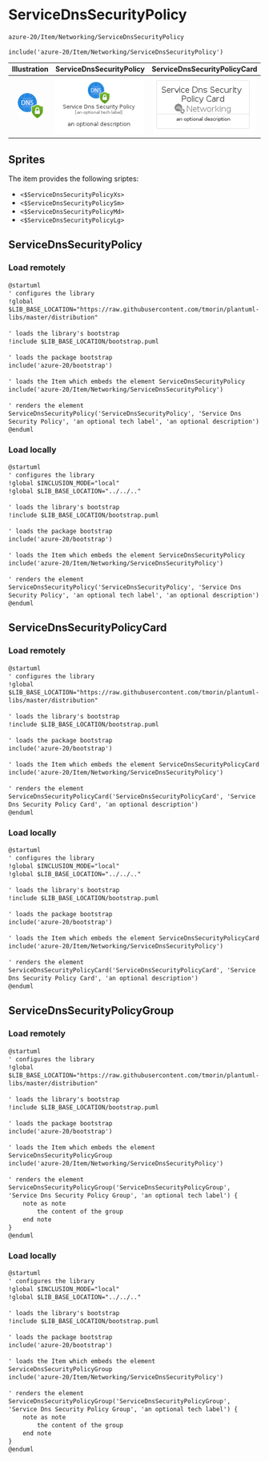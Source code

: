 # ServiceDnsSecurityPolicy


```text
azure-20/Item/Networking/ServiceDnsSecurityPolicy
```

```text
include('azure-20/Item/Networking/ServiceDnsSecurityPolicy')
```



| Illustration | ServiceDnsSecurityPolicy | ServiceDnsSecurityPolicyCard | ServiceDnsSecurityPolicyGroup |
| :---: | :---: | :---: | :---: |
| ![illustration for Illustration](../../../azure-20/Item/Networking/ServiceDnsSecurityPolicy.png) | ![illustration for ServiceDnsSecurityPolicy](../../../azure-20/Item/Networking/ServiceDnsSecurityPolicy.Local.png) | ![illustration for ServiceDnsSecurityPolicyCard](../../../azure-20/Item/Networking/ServiceDnsSecurityPolicyCard.Local.png) | ![illustration for ServiceDnsSecurityPolicyGroup](../../../azure-20/Item/Networking/ServiceDnsSecurityPolicyGroup.Local.png) |



## Sprites
The item provides the following sriptes:

- `<$ServiceDnsSecurityPolicyXs>`
- `<$ServiceDnsSecurityPolicySm>`
- `<$ServiceDnsSecurityPolicyMd>`
- `<$ServiceDnsSecurityPolicyLg>`





## ServiceDnsSecurityPolicy

### Load remotely
```plantuml
@startuml
' configures the library
!global $LIB_BASE_LOCATION="https://raw.githubusercontent.com/tmorin/plantuml-libs/master/distribution"

' loads the library's bootstrap
!include $LIB_BASE_LOCATION/bootstrap.puml

' loads the package bootstrap
include('azure-20/bootstrap')

' loads the Item which embeds the element ServiceDnsSecurityPolicy
include('azure-20/Item/Networking/ServiceDnsSecurityPolicy')

' renders the element
ServiceDnsSecurityPolicy('ServiceDnsSecurityPolicy', 'Service Dns Security Policy', 'an optional tech label', 'an optional description')
@enduml
```

### Load locally
```plantuml
@startuml
' configures the library
!global $INCLUSION_MODE="local"
!global $LIB_BASE_LOCATION="../../.."

' loads the library's bootstrap
!include $LIB_BASE_LOCATION/bootstrap.puml

' loads the package bootstrap
include('azure-20/bootstrap')

' loads the Item which embeds the element ServiceDnsSecurityPolicy
include('azure-20/Item/Networking/ServiceDnsSecurityPolicy')

' renders the element
ServiceDnsSecurityPolicy('ServiceDnsSecurityPolicy', 'Service Dns Security Policy', 'an optional tech label', 'an optional description')
@enduml
```

## ServiceDnsSecurityPolicyCard

### Load remotely
```plantuml
@startuml
' configures the library
!global $LIB_BASE_LOCATION="https://raw.githubusercontent.com/tmorin/plantuml-libs/master/distribution"

' loads the library's bootstrap
!include $LIB_BASE_LOCATION/bootstrap.puml

' loads the package bootstrap
include('azure-20/bootstrap')

' loads the Item which embeds the element ServiceDnsSecurityPolicyCard
include('azure-20/Item/Networking/ServiceDnsSecurityPolicy')

' renders the element
ServiceDnsSecurityPolicyCard('ServiceDnsSecurityPolicyCard', 'Service Dns Security Policy Card', 'an optional description')
@enduml
```

### Load locally
```plantuml
@startuml
' configures the library
!global $INCLUSION_MODE="local"
!global $LIB_BASE_LOCATION="../../.."

' loads the library's bootstrap
!include $LIB_BASE_LOCATION/bootstrap.puml

' loads the package bootstrap
include('azure-20/bootstrap')

' loads the Item which embeds the element ServiceDnsSecurityPolicyCard
include('azure-20/Item/Networking/ServiceDnsSecurityPolicy')

' renders the element
ServiceDnsSecurityPolicyCard('ServiceDnsSecurityPolicyCard', 'Service Dns Security Policy Card', 'an optional description')
@enduml
```

## ServiceDnsSecurityPolicyGroup

### Load remotely
```plantuml
@startuml
' configures the library
!global $LIB_BASE_LOCATION="https://raw.githubusercontent.com/tmorin/plantuml-libs/master/distribution"

' loads the library's bootstrap
!include $LIB_BASE_LOCATION/bootstrap.puml

' loads the package bootstrap
include('azure-20/bootstrap')

' loads the Item which embeds the element ServiceDnsSecurityPolicyGroup
include('azure-20/Item/Networking/ServiceDnsSecurityPolicy')

' renders the element
ServiceDnsSecurityPolicyGroup('ServiceDnsSecurityPolicyGroup', 'Service Dns Security Policy Group', 'an optional tech label') {
    note as note
        the content of the group
    end note
}
@enduml
```

### Load locally
```plantuml
@startuml
' configures the library
!global $INCLUSION_MODE="local"
!global $LIB_BASE_LOCATION="../../.."

' loads the library's bootstrap
!include $LIB_BASE_LOCATION/bootstrap.puml

' loads the package bootstrap
include('azure-20/bootstrap')

' loads the Item which embeds the element ServiceDnsSecurityPolicyGroup
include('azure-20/Item/Networking/ServiceDnsSecurityPolicy')

' renders the element
ServiceDnsSecurityPolicyGroup('ServiceDnsSecurityPolicyGroup', 'Service Dns Security Policy Group', 'an optional tech label') {
    note as note
        the content of the group
    end note
}
@enduml
```

